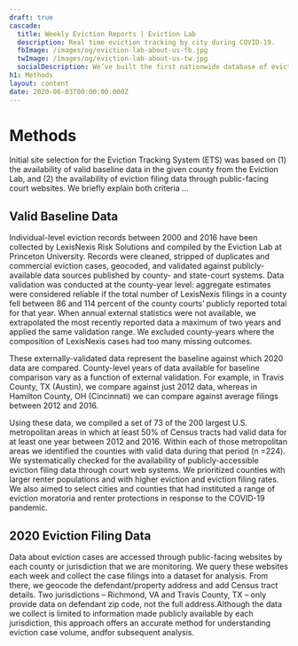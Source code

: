 ```yaml
---
draft: true
cascade:
  title: Weekly Eviction Reports | Eviction Lab
  description: Real time eviction tracking by city during COVID-19.
  fbImage: /images/og/eviction-lab-about-us-fb.jpg
  twImage: /images/og/eviction-lab-about-us-tw.jpg
  socialDescription: We’ve built the first nationwide database of evictions.
h1: Methods
layout: content
date: 2020-06-03T00:00:00.000Z
---
```

# Methods

Initial site selection for the Eviction Tracking System (ETS) was based on (1) the availability of valid baseline data in the given county from the Eviction Lab, and (2) the availability of eviction filing data through public-facing court websites. We briefly explain both criteria ...

## Valid Baseline Data

Individual-level eviction records between 2000 and 2016 have been collected by LexisNexis Risk Solutions and compiled by the Eviction Lab at Princeton University. Records were cleaned, stripped of duplicates and commercial eviction cases, geocoded, and validated against publicly-available data sources published by county- and state-court systems. Data validation was conducted at the county-year level: aggregate estimates were considered reliable if the total number of LexisNexis filings in a county fell between 86 and 114 percent of the county courts’ publicly reported total for that year. When annual external statistics were not available, we extrapolated the most recently reported data a maximum of two years and applied the same validation range. We excluded county-years where the composition of LexisNexis cases had too many missing outcomes. 

These externally-validated data represent the baseline against which 2020 data are compared. County-level years of data available for baseline comparison vary as a function of external validation. For example, in Travis County, TX (Austin), we compare against just 2012 data, whereas in Hamilton County, OH (Cincinnati) we can compare against average filings between 2012 and 2016. 

Using these data, we compiled a set of 73 of the 200 largest U.S. metropolitan areas in which at least 50% of Census tracts had valid data for at least one year between 2012 and 2016. Within each of those metropolitan areas we identified the counties with valid data during that period (n =224). We systematically checked for the availability of publicly-accessible eviction filing data through court web systems. We prioritized counties with larger renter populations and with higher eviction and eviction filing rates. We also aimed to select cities and counties that had instituted a range of eviction moratoria and renter protections in response to the COVID-19 pandemic.

## 2020 Eviction Filing Data

Data about eviction cases are accessed through public-facing websites by each county or jurisdiction that we are monitoring. We query these websites each week and collect the case filings into a dataset for analysis. From there, we geocode the defendant/property address and add Census tract details. Two jurisdictions – Richmond, VA and Travis County, TX – only provide data on defendant zip code, not the full address.Although the data we collect is limited to information made publicly available by each jurisdiction, this approach offers an accurate method for understanding eviction case volume, andfor subsequent analysis.